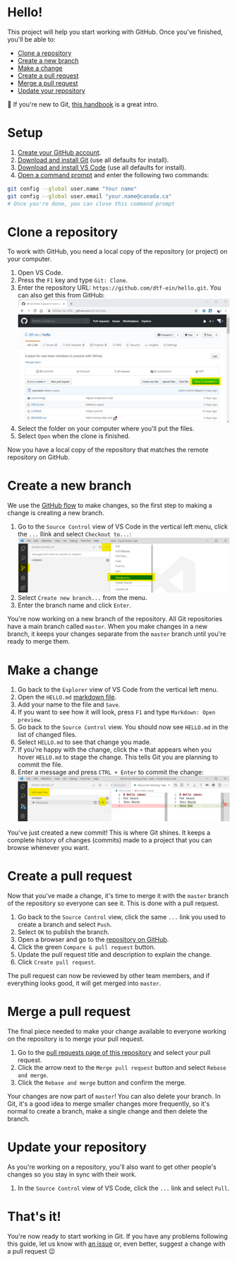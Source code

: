 # Hello!
This project will help you start working with GitHub. Once you've finished, you'll be able to: 

* [Clone a repository](#clone-a-repository)
* [Create a new branch](#create-a-new-branch)
* [Make a change](#make-a-change)
* [Create a pull request](#create-a-pull-request)
* [Merge a pull request](#merge-a-pull-request)
* [Update your repository](#update-your-repository)

:rocket: If you're new to Git, [this handbook](https://guides.github.com/introduction/git-handbook/) is a great intro.

# Setup
1. [Create your GitHub account](https://github.com/join).
1. [Download and install Git](https://git-scm.com/downloads) (use all defaults for install).
1. [Download and install VS Code](https://code.visualstudio.com/download) (use all defaults for install).
1. [Open a command prompt](https://www.wikihow.com/Open-the-Command-Prompt-in-Windows) and enter the following two commands:
```bash
git config --global user.name "Your name"
git config --global user.email "your.name@canada.ca"
# Once you're done, you can close this command prompt
```

# Clone a repository
To work with GitHub, you need a local copy of the repository (or project) on your computer.

1. Open VS Code.
2. Press the `F1` key and type `Git: Clone`.  
3. Enter the repository URL: `https://github.com/dtf-ein/hello.git`.  You can also get this from GitHub:
![GitHub repository view highlighting the 'Clone or download' button](./assets/imgs/clone.png)
4. Select the folder on your computer where you'll put the files.
5. Select `Open` when the clone is finished.

Now you have a local copy of the repository that matches the remote repository on GitHub.

# Create a new branch
We use the [GitHub flow](https://guides.github.com/introduction/flow/) to make changes, so the first step to making a change is creating a new branch.

1. Go to the `Source Control` view of VS Code in the vertical left menu, click the `...` llink and select `Checkout to...`:
![Creating a branch in VS Code](./assets/imgs/new-branch.png)
2. Select `Create new branch...` from the menu.
3. Enter the branch name and click `Enter`.

You're now working on a new branch of the repository.  All Git repositories have a main branch called `master`.  When you make changes in a new branch, it keeps your changes separate from the `master` branch until you're ready to merge them.  

# Make a change
1. Go back to the `Explorer` view of VS Code from the vertical left menu.
1. Open the `HELLO.md` [markdown file](https://guides.github.com/features/mastering-markdown/).
1. Add your name to the file and `Save`.  
1. If you want to see how it will look, press `F1` and type `Markdown: Open preview`.
1. Go back to the `Source Control` view.  You should now see `HELLO.md` in the list of changed files. 
1. Select `HELLO.md` to see that change you made.
1. If you're happy with the change, click the `+` that appears when you hover `HELLO.md` to stage the change.  This tells Git you are planning to commit the file.
1. Enter a message and press `CTRL + Enter` to commit the change:
![Creating a commit in VS Code](./assets/imgs/commit-message.png)

You've just created a new commit!  This is where Git shines.  It keeps a complete history of changes (commits) made to a project that you can browse whenever you want.

# Create a pull request
Now that you've made a change, it's time to merge it with the `master` branch of the repository so everyone can see it.  This is done with a pull request.

1. Go back to the `Source Control` view, click the same `...` link you used to create a branch and select `Push`.
1. Select `OK` to publish the branch.  
1. Open a browser and go to the [repository on GitHub](https://github.com/dtf-ein/hello).
1. Click the green `Compare & pull request` button.
1. Update the pull request title and description to explain the change.
1. Click `Create pull request`.

The pull request can now be reviewed by other team members, and if everything looks good, it will get merged into `master`.  

# Merge a pull request
The final piece needed to make your change available to everyone working on the repository is to merge your pull request.

1. Go to the [pull requests page of this repository](https://github.com/dtf-ein/hello/pulls) and select your pull request.
1. Click the arrow next to the `Merge pull request` button and select `Rebase and merge`.
1. Click the `Rebase and merge` button and confirm the merge.

Your changes are now part of `master`!  You can also delete your branch.  In Git, it's a good idea to merge smaller changes more frequently, so it's normal to create a branch, make a single change and then delete the branch.

# Update your repository
As you're working on a repository, you'll also want to get other people's changes so you stay in sync with their work.  

1. In the `Source Control` view of VS Code, click the `...` link and select `Pull`.

# That's it!
You're now ready to start working in Git.  If you have any problems following this guide, let us know with [an issue](https://github.com/dtf-ein/hello/issues) or, even better, suggest a change with a pull request :wink:
